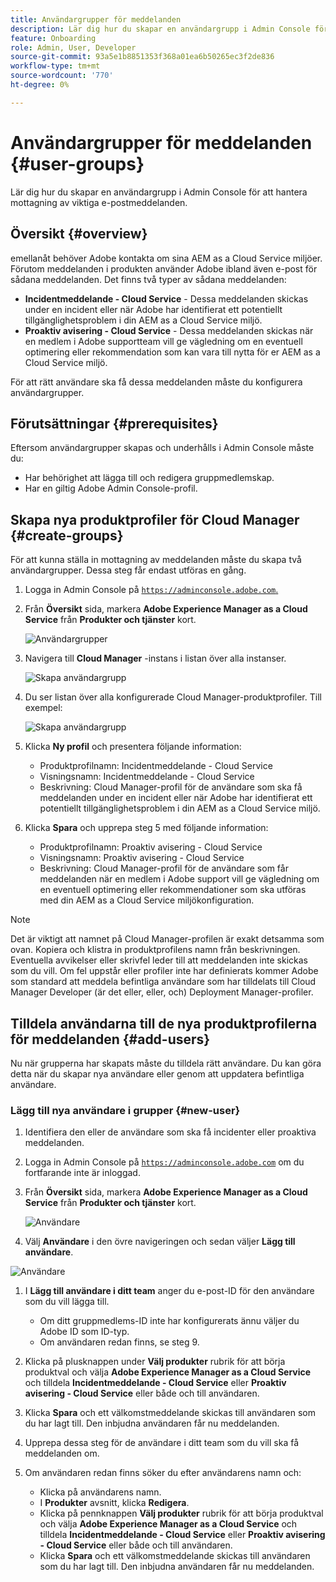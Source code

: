 ```yaml
---
title: Användargrupper för meddelanden
description: Lär dig hur du skapar en användargrupp i Admin Console för att hantera mottagning av viktiga e-postmeddelanden.
feature: Onboarding
role: Admin, User, Developer
source-git-commit: 93a5e1b8851353f368a01ea6b50265ec3f2de836
workflow-type: tm+mt
source-wordcount: '770'
ht-degree: 0%

---
```



# Användargrupper för meddelanden {#user-groups}

Lär dig hur du skapar en användargrupp i Admin Console för att hantera mottagning av viktiga e-postmeddelanden.

## Översikt {#overview}

emellanåt behöver Adobe kontakta om sina AEM as a Cloud Service miljöer. Förutom meddelanden i produkten använder Adobe ibland även e-post för sådana meddelanden. Det finns två typer av sådana meddelanden:

* **Incidentmeddelande - Cloud Service** - Dessa meddelanden skickas under en incident eller när Adobe har identifierat ett potentiellt tillgänglighetsproblem i din AEM as a Cloud Service miljö.
* **Proaktiv avisering - Cloud Service** - Dessa meddelanden skickas när en medlem i Adobe supportteam vill ge vägledning om en eventuell optimering eller rekommendation som kan vara till nytta för er AEM as a Cloud Service miljö.

För att rätt användare ska få dessa meddelanden måste du konfigurera användargrupper.

## Förutsättningar {#prerequisites}

Eftersom användargrupper skapas och underhålls i Admin Console måste du:

* Har behörighet att lägga till och redigera gruppmedlemskap.
* Har en giltig Adobe Admin Console-profil.

## Skapa nya produktprofiler för Cloud Manager {#create-groups}

För att kunna ställa in mottagning av meddelanden måste du skapa två användargrupper. Dessa steg får endast utföras en gång.

1. Logga in Admin Console på [`https://adminconsole.adobe.com`.](https://adminconsole.adobe.com)

1. Från **Översikt** sida, markera **Adobe Experience Manager as a Cloud Service** från **Produkter och tjänster** kort.

   ![Användargrupper](assets/products_services.png)

1. Navigera till **Cloud Manager** -instans i listan över alla instanser.

   ![Skapa användargrupp](assets/cloud_manager_instance.png)

1. Du ser listan över alla konfigurerade Cloud Manager-produktprofiler. Till exempel:

   ![Skapa användargrupp](assets/cloud_manager_profiles.png)

1. Klicka **Ny profil** och presentera följande information:

   * Produktprofilnamn: Incidentmeddelande - Cloud Service
   * Visningsnamn: Incidentmeddelande - Cloud Service
   * Beskrivning: Cloud Manager-profil för de användare som ska få meddelanden under en incident eller när Adobe har identifierat ett potentiellt tillgänglighetsproblem i din AEM as a Cloud Service miljö.

1. Klicka **Spara** och upprepa steg 5 med följande information:

   * Produktprofilnamn: Proaktiv avisering - Cloud Service
   * Visningsnamn: Proaktiv avisering - Cloud Service
   * Beskrivning: Cloud Manager-profil för de användare som får meddelanden när en medlem i Adobe support vill ge vägledning om en eventuell optimering eller rekommendationer som ska utföras med din AEM as a Cloud Service miljökonfiguration.

>[!NOTE]
>
>Det är viktigt att namnet på Cloud Manager-profilen är exakt detsamma som ovan. Kopiera och klistra in produktprofilens namn från beskrivningen. Eventuella avvikelser eller skrivfel leder till att meddelanden inte skickas som du vill. Om fel uppstår eller profiler inte har definierats kommer Adobe som standard att meddela befintliga användare som har tilldelats till Cloud Manager Developer (är det eller, eller, och) Deployment Manager-profiler.

## Tilldela användarna till de nya produktprofilerna för meddelanden {#add-users}

Nu när grupperna har skapats måste du tilldela rätt användare. Du kan göra detta när du skapar nya användare eller genom att uppdatera befintliga användare.

### Lägg till nya användare i grupper {#new-user}

1. Identifiera den eller de användare som ska få incidenter eller proaktiva meddelanden.

1. Logga in Admin Console på [`https://adminconsole.adobe.com`](https://adminconsole.adobe.com) om du fortfarande inte är inloggad.

1. Från **Översikt** sida, markera **Adobe Experience Manager as a Cloud Service** från **Produkter och tjänster** kort.

   ![Användare](assets/product_services.png)

1. Välj **Användare** i den övre navigeringen och sedan väljer **Lägg till användare**.

![Användare](assets/cloud_manager_add_user.png)

1. I **Lägg till användare i ditt team** anger du e-post-ID för den användare som du vill lägga till.

   * Om ditt gruppmedlems-ID inte har konfigurerats ännu väljer du Adobe ID som ID-typ.
   * Om användaren redan finns, se steg 9.

1. Klicka på plusknappen under **Välj produkter** rubrik för att börja produktval och välja **Adobe Experience Manager as a Cloud Service** och tilldela **Incidentmeddelande - Cloud Service** eller **Proaktiv avisering - Cloud Service** eller både och till användaren.

1. Klicka **Spara** och ett välkomstmeddelande skickas till användaren som du har lagt till. Den inbjudna användaren får nu meddelanden.

1. Upprepa dessa steg för de användare i ditt team som du vill ska få meddelanden om.

1. Om användaren redan finns söker du efter användarens namn och:

   * Klicka på användarens namn.
   * I **Produkter** avsnitt, klicka **Redigera**.
   * Klicka på pennknappen **Välj produkter** rubrik för att börja produktval och välja **Adobe Experience Manager as a Cloud Service** och tilldela **Incidentmeddelande - Cloud Service** eller **Proaktiv avisering - Cloud Service** eller både och till användaren.
   * Klicka **Spara** och ett välkomstmeddelande skickas till användaren som du har lagt till. Den inbjudna användaren får nu meddelanden.
